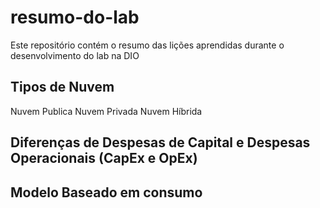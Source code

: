 # resumo-do-lab
Este repositório contém o resumo das lições aprendidas durante o desenvolvimento do lab na DIO
## Tipos de Nuvem
Nuvem Publica
Nuvem Privada
Nuvem Híbrida
## Diferenças de Despesas de Capital e Despesas Operacionais (CapEx e OpEx)
## Modelo Baseado em consumo
